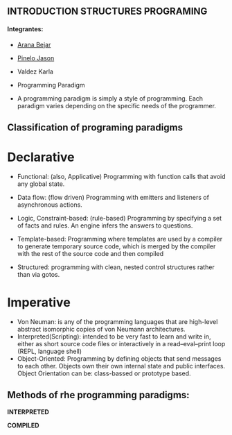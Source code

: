 
## INTRODUCTION STRUCTURES PROGRAMING
#### Integrantes:
 
* [Arana Bejar](https://github.com/Andrewbejar/Programming-2)
* [Pinelo Jason](https://github.com/JasonPinelo95)
* Valdez Karla

* Programming Paradigm
* A programming paradigm is simply a style of programming. Each paradigm varies depending on the specific needs of the programmer. 

## Classification of programing paradigms

# **Declarative** 

* Functional: (also, Applicative) Programming with function calls that avoid any global state.

* Data flow: (flow driven) Programming with emitters and listeners of asynchronous actions.

* Logic, Constraint-based: (rule-based) Programming by specifying a set of facts and rules. An engine infers the answers to questions. 

* Template-based: Programming where  templates are used by a compiler to generate temporary source code, which is merged by the compiler with the rest of the source code and then compiled

* Structured: programming with clean, nested control structures rather than via gotos. 

# **Imperative**

* Von Neuman:  is any of the programming languages that are high-level abstract isomorphic copies of von Neumann architectures.
* Interpreted(Scripting): intended to be very fast to learn and write in, either as short source code files or interactively in a  read–eval–print loop (REPL, language shell)
* Object-Oriented: Programming by defining objects that send messages to each other. Objects own their own internal state and public interfaces.  Object Orientation can be: class-bassed or prototype based.

## Methods of rhe programming paradigms:

  **INTERPRETED**

  **COMPILED**

